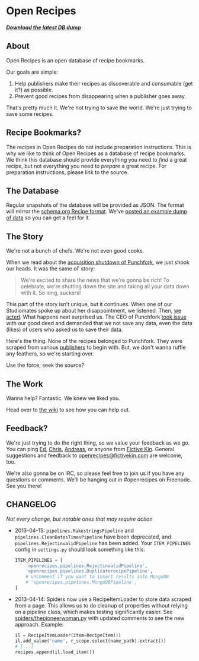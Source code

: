 # Open Recipes

***[Download the latest DB dump](http://openrecipes.s3.amazonaws.com/recipeitems-latest.json.gz)***

## About

Open Recipes is an open database of recipe bookmarks.

Our goals are simple:

1. Help publishers make their recipes as discoverable and consumable (get it?) as possible.
2. Prevent good recipes from disappearing when a publisher goes away.

That's pretty much it. We're not trying to save the world. We're just trying to save some recipes.

## Recipe Bookmarks?

The recipes in Open Recipes do not include preparation instructions. This is why we like to think of Open Recipes as a database of recipe bookmarks. We think this database should provide everything you need to *find* a great recipe, but not everything you need to *prepare* a great recipe. For preparation instructions, please link to the source.

## The Database

Regular snapshots of the database will be provided as JSON. The format will mirror the [schema.org Recipe format](http://schema.org/Recipe). We've [posted an example dump of data](http://openrecipes.s3.amazonaws.com/openrecipes.txt) so you can get a feel for it.

## The Story

We're not a bunch of chefs. We're not even good cooks.

When we read about the [acquisition shutdown of Punchfork](http://punchfork.com/pinterest), we just shook our heads. It was the same ol' story:

> We're excited to share the news that we're gonna be rich! To celebrate, we're shutting down the site and taking all your data down with it. So long, suckers!

This part of the story isn't unique, but it continues. When one of our Studiomates spoke up about her disappointment, we listened. Then, [we acted](https://hugspoon.com/punchfork). What happens next surprised us. The CEO of Punchfork [took issue](https://twitter.com/JeffMiller/status/314899821351821312) with our good deed and demanded that we not save any data, even the data (likes) of users who asked us to save their data.

Here's the thing. None of the recipes belonged to Punchfork. They were scraped from various [publishers](https://github.com/fictivekin/openrecipes/wiki/Publishers) to begin with. But, we don't wanna ruffle any feathers, so we're starting over.

Use the force; seek the source?

## The Work

Wanna help? Fantastic. We knew we liked you.

Head over to [the wiki](https://github.com/fictivekin/openrecipes/wiki) to see how you can help out.


## Feedback?

We're just trying to do the right thing, so we value your feedback as we go. You can ping [Ed](https://github.com/funkatron), [Chris](https://github.com/shiflett), [Andreas](https://github.com/andreasb), or anyone from [Fictive Kin](https://github.com/fictivekin). General suggestions and feedback to [openrecipes@fictivekin.com](mailto:openrecipes@fictivekin.com) are welcome, too.

We're also gonna be on IRC, so please feel free to join us if you have any questions or comments. We'll be hanging out in #openrecipes on Freenode. See you there!

## CHANGELOG

*Not every change, but notable ones that may require action*

* 2013-04-15: `pipelines.MakestringsPipeline` and `pipelines.CleanDatesTimesPipeline` have been deprecated, and `pipelines.RejectinvalidPipeline` has been added. Your `ITEM_PIPELINES` config in `settings.py` should look something like this:

    ```python
    ITEM_PIPELINES = [
        'openrecipes.pipelines.RejectinvalidPipeline',
        'openrecipes.pipelines.DuplicaterecipePipeline',
        # uncomment if you want to insert results into MongoDB
        # 'openrecipes.pipelines.MongoDBPipeline',
    ]
    ```
* 2013-04-14: Spiders now use a RecipeItemLoader to store data scraped from a page. This allows us to do cleanup of properties without relying on a pipeline class, which makes testing significantly easier. See [spiders/thepioneerwoman.py](https://github.com/fictivekin/openrecipes/blob/f0f7acb1ed23098258f198b2496f53aa0e8cfe3f/scrapy_proj/openrecipes/spiders/thepioneerwoman_spider.py) with updated comments to see the new approach. Example:

    ```python
    il = RecipeItemLoader(item=RecipeItem())
    il.add_value('name', r_scope.select(name_path).extract())
    # [...]
    recipes.append(il.load_item())
    ```
